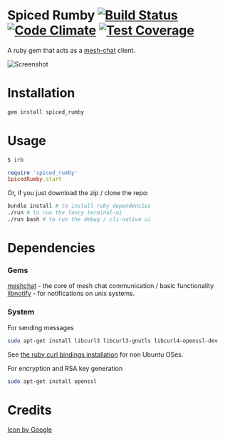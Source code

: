 # Spiced Rumby [![Build Status](https://travis-ci.org/NullVoxPopuli/spiced_rumby.svg)](https://travis-ci.org/NullVoxPopuli/spiced_rumby) [![Code Climate](https://codeclimate.com/github/NullVoxPopuli/spiced_rumby/badges/gpa.svg)](https://codeclimate.com/github/NullVoxPopuli/spiced_rumby) [![Test Coverage](https://codeclimate.com/github/NullVoxPopuli/spiced_rumby/badges/coverage.svg)](https://codeclimate.com/github/NullVoxPopuli/spiced_rumby/coverage)
A ruby gem that acts as a [mesh-chat](https://github.com/neuravion/mesh-chat) client.

![Screenshot](http://i.imgur.com/Y88P4mw.png)
# Installation

```bash
gem install spiced_rumby
```

# Usage

```bash
$ irb
```
```ruby
require 'spiced_rumby'
SpicedRumby.start
```

Or, if you just download the zip / clone the repo:

```bash
bundle install # to install ruby dependencies
./run # to run the fancy terminal-ui
./run bash # to run the debug / cli-native ui
```

# Dependencies

### Gems

[meshchat](https://github.com/NullVoxPopuli/meshchat) - the core of mesh chat communication / basic functionality
[libnotify](https://github.com/splattael/libnotify) - for notifications on unix systems.

### System

For sending messages
```bash
sudo apt-get install libcurl3 libcurl3-gnutls libcurl4-openssl-dev
```
See [the ruby curl bindings installation](https://github.com/taf2/curb#installation) for non Ubuntu OSes.

For encryption and RSA key generation
```bash
sudo apt-get install openssl
```


# Credits
[Icon by Google](https://www.google.com/design/icons/)
